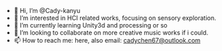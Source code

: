 - 👋 Hi, I’m @Cady-kanyu
- 👀 I’m interested in HCI related works, focusing on sensory exploration.
- 🌱 I’m currently learning Unity3d and processing or so
- 💞️ I’m looking to collaborate on more creative music works if i could.
- 📫 How to reach me: here, also email: cadychen67@outlook.com

<!---
Cady-kanyu/Cady-kanyu is a ✨ special ✨ repository because its `README.md` (this file) appears on your GitHub profile.
You can click the Preview link to take a look at your changes.
--->

